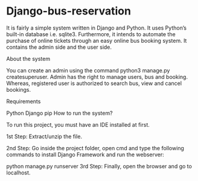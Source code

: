 # Django-bus-reservation
It is fairly a simple system written in Django and Python. It uses Python’s built-in database i.e. sqlite3. Furthermore, it intends to automate the purchase of online tickets through an easy online bus booking system. It contains the admin side and the user side.

About the system

You can create an admin using the command python3 manage.py createsuperuser. Admin has the right to manage users, bus and booking. Whereas, registered user is authorized to search bus, view and cancel bookings.

Requirements

Python
Django
pip
How to run the system?

To run this project, you must have an IDE installed at first.

1st Step: Extract/unzip the file.

2nd Step: Go inside the project folder, open cmd and type the following commands to install Django Framework and run the webserver:

python manage.py runserver
3rd Step: Finally, open the browser and go to localhost.
